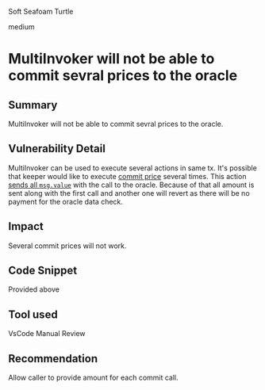 Soft Seafoam Turtle

medium

# MultiInvoker will not be able to commit sevral prices to the oracle
## Summary
MultiInvoker will not be able to commit sevral prices to the oracle.
## Vulnerability Detail
MultiInvoker can be used to execute several actions in same tx.
It's possible that keeper would like to execute [commit price](https://github.com/sherlock-audit/2023-07-perennial/blob/main/perennial-v2/packages/perennial-extensions/contracts/MultiInvoker.sol#L300-L307) several times. This action [sends all `msg.value`](https://github.com/sherlock-audit/2023-07-perennial/blob/main/perennial-v2/packages/perennial-extensions/contracts/MultiInvoker.sol#L303) with the call to the oracle.
Because of that all amount is sent along with the first call and another one will revert as there will be no payment for the oracle data check.
## Impact
Several commit prices will not work.
## Code Snippet
Provided above
## Tool used
VsCode
Manual Review

## Recommendation
Allow caller to provide amount for each commit call.